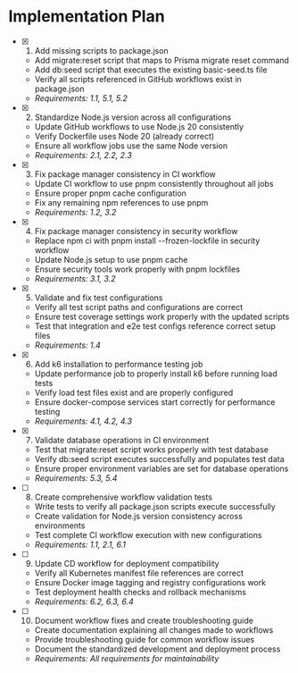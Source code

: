 # Implementation Plan

- [x] 1. Add missing scripts to package.json
  - Add migrate:reset script that maps to Prisma migrate reset command
  - Add db:seed script that executes the existing basic-seed.ts file
  - Verify all scripts referenced in GitHub workflows exist in package.json
  - _Requirements: 1.1, 5.1, 5.2_

- [x] 2. Standardize Node.js version across all configurations
  - Update GitHub workflows to use Node.js 20 consistently
  - Verify Dockerfile uses Node 20 (already correct)
  - Ensure all workflow jobs use the same Node version
  - _Requirements: 2.1, 2.2, 2.3_

- [x] 3. Fix package manager consistency in CI workflow
  - Update CI workflow to use pnpm consistently throughout all jobs
  - Ensure proper pnpm cache configuration
  - Fix any remaining npm references to use pnpm
  - _Requirements: 1.2, 3.2_

- [x] 4. Fix package manager consistency in security workflow
  - Replace npm ci with pnpm install --frozen-lockfile in security workflow
  - Update Node.js setup to use pnpm cache
  - Ensure security tools work properly with pnpm lockfiles
  - _Requirements: 3.1, 3.2_

- [x] 5. Validate and fix test configurations
  - Verify all test script paths and configurations are correct
  - Ensure test coverage settings work properly with the updated scripts
  - Test that integration and e2e test configs reference correct setup files
  - _Requirements: 1.4_

- [x] 6. Add k6 installation to performance testing job
  - Update performance job to properly install k6 before running load tests
  - Verify load test files exist and are properly configured
  - Ensure docker-compose services start correctly for performance testing
  - _Requirements: 4.1, 4.2, 4.3_

- [x] 7. Validate database operations in CI environment
  - Test that migrate:reset script works properly with test database
  - Verify db:seed script executes successfully and populates test data
  - Ensure proper environment variables are set for database operations
  - _Requirements: 5.3, 5.4_

- [ ] 8. Create comprehensive workflow validation tests
  - Write tests to verify all package.json scripts execute successfully
  - Create validation for Node.js version consistency across environments
  - Test complete CI workflow execution with new configurations
  - _Requirements: 1.1, 2.1, 6.1_

- [ ] 9. Update CD workflow for deployment compatibility
  - Verify all Kubernetes manifest file references are correct
  - Ensure Docker image tagging and registry configurations work
  - Test deployment health checks and rollback mechanisms
  - _Requirements: 6.2, 6.3, 6.4_

- [ ] 10. Document workflow fixes and create troubleshooting guide
  - Create documentation explaining all changes made to workflows
  - Provide troubleshooting guide for common workflow issues
  - Document the standardized development and deployment process
  - _Requirements: All requirements for maintainability_
